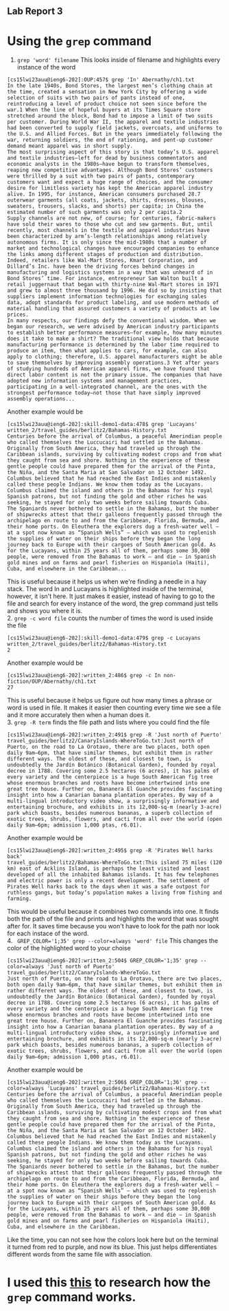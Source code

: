 ## Lab Report 3
# Using the `grep` command
1. `grep 'word' filename` This looks inside of filename and highlights every instance of the word
```
[cs15lwi23auu@ieng6-202]:OUP:457$ grep 'In' Abernathy/ch1.txt
In the late 1940s, Bond Stores, the largest men’s clothing chain at the time, created a sensation in New York City by offering a wide selection of suits with two pairs of pants instead of one, reintroducing a level of product choice not seen since before the war.1 When the line of hopeful buyers at its Times Square store stretched around the block, Bond had to impose a limit of two suits per customer. During World War II, the apparel and textile industries had been converted to supply field jackets, overcoats, and uniforms to the U.S. and Allied Forces. But in the years immediately following the war, returning soldiers, the end of rationing, and pent-up customer demand meant apparel was in short supply.
The most surprising aspect of this story is that today’s U.S. apparel and textile industries—left for dead by business commentators and economic analysts in the 1980s—have begun to transform themselves, reaping new competitive advantages. Although Bond Stores’ customers were thrilled by a suit with two pairs of pants, contemporary customers want and expect a huge range of choices, and the consumer desire for limitless variety has kept the American apparel industry alive. In 1995, for instance, American consumers purchased 28.7 outerwear garments (all coats, jackets, shirts, dresses, blouses, sweaters, trousers, slacks, and shorts) per capita; in China the estimated number of such garments was only 2 per capita.2
Supply channels are not new, of course; for centuries, fabric-makers have sold their wares to those who cut and sew garments. But, until recently, most channels in the textile and apparel industries have been characterized by arm’s-length relationships among relatively autonomous firms. It is only since the mid-1980s that a number of market and technological changes have encouraged companies to enhance the links among different stages of production and distribution. Indeed, retailers like Wal-Mart Stores, Kmart Corporation, and Dillard’s Inc. have been the driving forces behind changes in manufacturing and logistics systems in a way that was unheard of in Bond Stores’ time. For instance, entrepreneur Sam Walton built a retail juggernaut that began with thirty-nine Wal-Mart stores in 1971 and grew to almost three thousand by 1996. He did so by insisting that suppliers implement information technologies for exchanging sales data, adopt standards for product labeling, and use modern methods of material handling that assured customers a variety of products at low prices.
In many respects, our findings defy the conventional wisdom. When we began our research, we were advised by American industry participants to establish better performance measures—for example, how many minutes does it take to make a shirt? The traditional view holds that because manufacturing performance is determined by the labor time required to produce an item, then what applies to cars, for example, can also apply to clothing; therefore, U.S. apparel manufacturers might be able to save themselves by improving assembly operations.3 Yet after years of studying hundreds of American apparel firms, we have found that direct labor content is not the primary issue. The companies that have adopted new information systems and management practices, participating in a well-integrated channel, are the ones with the strongest performance today—not those that have simply improved assembly operations...
```
Another example would be
```
[cs15lwi23auu@ieng6-202]:skill-demo1-data:478$ grep 'Lucayans' written_2/travel_guides/berlitz2/Bahamas-History.txt
Centuries before the arrival of Columbus, a peaceful Amerindian people who called themselves the Luccucairi had settled in the Bahamas. Originally from South America, they had traveled up through the Caribbean islands, surviving by cultivating modest crops and from what they caught from sea and shore. Nothing in the experience of these gentle people could have prepared them for the arrival of the Pinta, the Niña, and the Santa Maria at San Salvador on 12 October 1492. Columbus believed that he had reached the East Indies and mistakenly called these people Indians. We know them today as the Lucayans. Columbus claimed the island and others in the Bahamas for his royal Spanish patrons, but not finding the gold and other riches he was seeking, he stayed for only two weeks before sailing towards Cuba.
The Spaniards never bothered to settle in the Bahamas, but the number of shipwrecks attest that their galleons frequently passed through the archipelago en route to and from the Caribbean, Florida, Bermuda, and their home ports. On Eleuthera the explorers dug a fresh-water well — at a spot now known as “Spanish Wells” — which was used to replenish the supplies of water on their ships before they began the long journey back to Europe with their cargoes of South American gold. As for the Lucayans, within 25 years all of them, perhaps some 30,000 people, were removed from the Bahamas to work — and die — in Spanish gold mines and on farms and pearl fisheries on Hispaniola (Haiti), Cuba, and elsewhere in the Caribbean...
```
This is useful because it helps us when we're finding a needle in a hay stack. The word In and Lucayans is highlighted inside of the terminal, however, it isn't here. It just makes it easier, instead of having to go to the file and search for every instance of the word, the grep command just tells and shows you where it is.  
2. `grep -c word file` counts the number of times the word is used inside the file
```
[cs15lwi23auu@ieng6-202]:skill-demo1-data:479$ grep -c Lucayans written_2/travel_guides/berlitz2/Bahamas-History.txt
2
```
Another example would be
```
[cs15lwi23auu@ieng6-202]:written_2:486$ grep -c In non-fiction/OUP/Abernathy/ch1.txt
27
```
This is useful because it helps us figure out how many times a phrase or word is used in file. It makes it easier then counting every time we see a file and it more accurately then when a human does it.   
3. `grep -R term` finds the file path and lists where you could find the file 
```
[cs15lwi23auu@ieng6-202]:written_2:491$ grep -R 'Just north of Puerto' 
travel_guides/berlitz2/CanaryIslands-WhereToGo.txt:Just north of Puerto, on the road to La Orotavo, there are two places, both open daily 9am–6pm, that have similar themes, but exhibit them in rather different ways. The oldest of these, and closest to town, is undoubtedly the Jardín Botánico (Botanical Garden), founded by royal decree in 1788. Covering some 2.5 hectares (6 acres), it has palms of every variety and the centerpiece is a huge South American fig tree whose enormous branches and roots have become intertwined into one great tree house. Further on, Bananera El Guanche provides fascinating insight into how a Canarian banana plantation operates. By way of a multi-lingual introductory video show, a surprisingly informative and entertaining brochure, and exhibits in its 12,000-sq-m (nearly 3-acre) park which boasts, besides numerous bananas, a superb collection of exotic trees, shrubs, flowers, and cacti from all over the world (open daily 9am–6pm; admission 1,000 ptas, r6.01).
```
Another example would be
```
[cs15lwi23auu@ieng6-202]:written_2:495$ grep -R 'Pirates Well harks back'  
travel_guides/berlitz2/Bahamas-WhereToGo.txt:This island 75 miles (120 km) east of Acklins Island, is perhaps the least visited and least developed of all the inhabited Bahamas islands. It has few telephones and electric power is only a recent development. The settlement of Pirates Well harks back to the days when it was a safe outpost for ruthless gangs, but today’s population makes a living from fishing and farming.
```
This would be useful because it combines two commands into one. It finds both the path of the file and prints and highlights the word that was sought after for. It saves time because you won't have to look for the path nor look for each instace of the word.  
4. ` GREP_COLOR='1;35' grep --color=always 'word' file` This changes the color of the highlighted word to your choise
```
[cs15lwi23auu@ieng6-202]:written_2:504$ GREP_COLOR='1;35' grep --color=always 'Just north of Puerto' travel_guides/berlitz2/CanaryIslands-WhereToGo.txt
Just north of Puerto, on the road to La Orotavo, there are two places, both open daily 9am–6pm, that have similar themes, but exhibit them in rather different ways. The oldest of these, and closest to town, is undoubtedly the Jardín Botánico (Botanical Garden), founded by royal decree in 1788. Covering some 2.5 hectares (6 acres), it has palms of every variety and the centerpiece is a huge South American fig tree whose enormous branches and roots have become intertwined into one great tree house. Further on, Bananera El Guanche provides fascinating insight into how a Canarian banana plantation operates. By way of a multi-lingual introductory video show, a surprisingly informative and entertaining brochure, and exhibits in its 12,000-sq-m (nearly 3-acre) park which boasts, besides numerous bananas, a superb collection of exotic trees, shrubs, flowers, and cacti from all over the world (open daily 9am–6pm; admission 1,000 ptas, r6.01).
```
Another example would be
```
[cs15lwi23auu@ieng6-202]:written_2:506$ GREP_COLOR='1;36' grep --color=always 'Lucayans' travel_guides/berlitz2/Bahamas-History.txt
Centuries before the arrival of Columbus, a peaceful Amerindian people who called themselves the Luccucairi had settled in the Bahamas. Originally from South America, they had traveled up through the Caribbean islands, surviving by cultivating modest crops and from what they caught from sea and shore. Nothing in the experience of these gentle people could have prepared them for the arrival of the Pinta, the Niña, and the Santa Maria at San Salvador on 12 October 1492. Columbus believed that he had reached the East Indies and mistakenly called these people Indians. We know them today as the Lucayans. Columbus claimed the island and others in the Bahamas for his royal Spanish patrons, but not finding the gold and other riches he was seeking, he stayed for only two weeks before sailing towards Cuba.
The Spaniards never bothered to settle in the Bahamas, but the number of shipwrecks attest that their galleons frequently passed through the archipelago en route to and from the Caribbean, Florida, Bermuda, and their home ports. On Eleuthera the explorers dug a fresh-water well — at a spot now known as “Spanish Wells” — which was used to replenish the supplies of water on their ships before they began the long journey back to Europe with their cargoes of South American gold. As for the Lucayans, within 25 years all of them, perhaps some 30,000 people, were removed from the Bahamas to work — and die — in Spanish gold mines and on farms and pearl fisheries on Hispaniola (Haiti), Cuba, and elsewhere in the Caribbean.
```
Like the time, you can not see how the colors look here but on the terminal it turned from red to purple, and now its blue. This just helps differentiates different words from the same file with association.    

# I used this [this](https://www.cyberciti.biz/faq/howto-use-grep-command-in-linux-unix/) to research how the `grep` command works.
